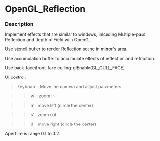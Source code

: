 # OpenGL_Reflection
### Description
Implement effects that are similar to windows, inlcuding Multiple-pass Reflection and Depth of Field with OpenGL.

Use stencil buffer to render Reflection scene in mirror's area.

Use accumulation buffer to accumulate effects of reflection and refraction.

Use back-face/front-face culling: glEnable(GL_CULL_FACE).

UI control:
> Keyboard : Move the camera and adjust parameters.

>> 'w' : zoom in

>> 'a' : move left (circle the center)

>> 's' : zoom out

>> 'd' : move right (circle the center)

Aperture is range 0.1 to 0.2.
